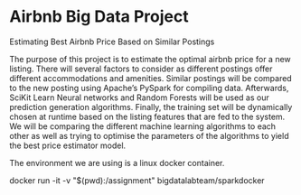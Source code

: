 # Airbnb Big Data Project

Estimating Best Airbnb Price Based on
Similar Postings

The purpose of this project is to estimate the optimal airbnb price for a new listing. There
will several factors to consider as different postings offer different accommodations and
amenities. Similar postings will be compared to the new posting using Apache’s PySpark for
compiling data. Afterwards, SciKit Learn Neural networks and Random Forests will be used as
our prediction generation algorithms. Finally, the training set will be dynamically chosen at
runtime based on the listing features that are fed to the system. We will be comparing the
different machine learning algorithms to each other as well as trying to optimise the parameters
of the algorithms to yield the best price estimator model.


The environment we are using is a linux docker container. 

docker run -it -v "$(pwd):/assignment" bigdatalabteam/sparkdocker
